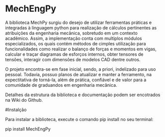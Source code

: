 # MechEngPy

A biblioteca MechPy surgiu do desejo de utilizar ferramentas práticas e integradas à linguagem python para realização de cálculos pertinentes as atribuições da engenharia mecânica, sobretudo em um contexto acadêmico. Assim, a implementação conta com multiplos módulos especializados, os quais contém métodos de cimples utilização para funcionalidades como realizar o balanço de forças e momentos em vigas, calcular e traçar diagramas de esforços internos, obter tensores de tensões, interagir com dimensões de modelos CAD dentre outros.

O projeto encontra-se em fase inicial, sendo, a priori, indelizado para uso pessoal. Todavia, possuo planos de atualizar e manter a ferramento, na expectitativa de torná-la, além de prática, confiável e de valor para a comunidade de graduandos em engenharia mecânica.

Detalhes da estrutura da biblioteca e documentação podem ser encotrados na Wiki do Github.

#Instalção

Para instalar a biblioteca, execute o comando pip install no seu terminal:

  pip install MechEngPy
